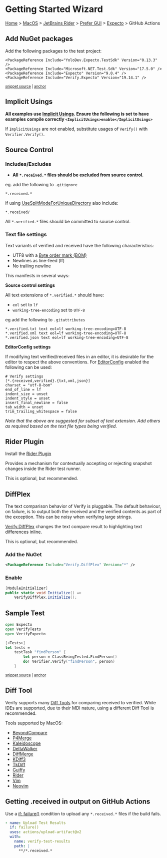<!--
GENERATED FILE - DO NOT EDIT
This file was generated by [MarkdownSnippets](https://github.com/SimonCropp/MarkdownSnippets).
Source File: /docs/mdsource/wiz/MacOS_Rider_Gui_Expecto_GitHubActions.source.md
To change this file edit the source file and then run MarkdownSnippets.
-->

# Getting Started Wizard

[Home](/docs/wiz/readme.md) > [MacOS](MacOS.md) > [JetBrains Rider](MacOS_Rider.md) > [Prefer GUI](MacOS_Rider_Gui.md) > [Expecto](MacOS_Rider_Gui_Expecto.md) > GitHub Actions

## Add NuGet packages

Add the following packages to the test project:


<!-- snippet: Expecto-nugets -->
<a id='snippet-expecto-nugets'></a>
```fsproj
<PackageReference Include="YoloDev.Expecto.TestSdk" Version="0.13.3" />
<PackageReference Include="Microsoft.NET.Test.Sdk" Version="17.5.0" />
<PackageReference Include="Expecto" Version="9.0.4" />
<PackageReference Include="Verify.Expecto" Version="19.14.1" />
```
<sup><a href='/src/NugetUsage/ExpectoNugetUsage/ExpectoNugetUsage.fsproj#L8-L13' title='Snippet source file'>snippet source</a> | <a href='#snippet-expecto-nugets' title='Start of snippet'>anchor</a></sup>
<!-- endSnippet -->


## Implicit Usings

**All examples use [Implicit Usings](https://docs.microsoft.com/en-us/dotnet/core/project-sdk/msbuild-props#implicitusings). Ensure the following is set to have examples compile correctly `<ImplicitUsings>enable</ImplicitUsings>`** <!-- include: implicit-usings. path: /docs/mdsource/implicit-usings.include.md -->

If `ImplicitUsings` are not enabled, substitute usages of `Verify()` with `Verifier.Verify()`. <!-- endInclude -->


## Source Control

### Includes/Excludes

 * **All `*.received.*` files should be excluded from source control.** <!-- include: include-exclude. path: /docs/mdsource/include-exclude.include.md -->

eg. add the following to `.gitignore`

```
*.received.*
```

If using [UseSplitModeForUniqueDirectory](/docs/naming.md#usesplitmodeforuniquedirectory) also include:

`*.received/`


All `*.verified.*` files should be committed to source control. <!-- endInclude -->

### Text file settings

Text variants of verified and received have the following characteristics: <!-- include: text-file-settings. path: /docs/mdsource/text-file-settings.include.md -->

 * UTF8 with a [Byte order mark (BOM)](https://en.wikipedia.org/wiki/Byte_order_mark)
 * Newlines as line-feed (lf)
 * No trailing newline

This manifests in several ways:


**Source control settings**

All text extensions of `*.verified.*` should have:

 * `eol` set to `lf`
 * `working-tree-encoding` set to `UTF-8`

eg add the following to `.gitattributes`

```
*.verified.txt text eol=lf working-tree-encoding=UTF-8
*.verified.xml text eol=lf working-tree-encoding=UTF-8
*.verified.json text eol=lf working-tree-encoding=UTF-8
```

**EditorConfig settings**

If modifying text verified/received files in an editor, it is desirable for the editor to respect the above conventions. For [EditorConfig](https://editorconfig.org/) enabled the following can be used:

```
# Verify settings
[*.{received,verified}.{txt,xml,json}]
charset = "utf-8-bom"
end_of_line = lf
indent_size = unset
indent_style = unset
insert_final_newline = false
tab_width = unset
trim_trailing_whitespace = false
```


*Note that the above are suggested for subset of text extension. Add others as required based on the text file types being verified.* <!-- endInclude -->


## Rider Plugin

Install the [Rider Plugin](https://plugins.jetbrains.com/plugin/17240-verify-support)

Provides a mechanism for contextually accepting or rejecting snapshot changes inside the Rider test runner.

This is optional, but recommended.

## DiffPlex

The text comparison behavior of Verify is pluggable. The default behaviour, on failure, is to output both the received
and the verified contents as part of the exception. This can be noisy when verifying large strings.

[Verify.DiffPlex](https://github.com/VerifyTests/Verify.DiffPlex) changes the text compare result to highlighting text differences inline.

This is optional, but recommended.

### Add the NuGet

```xml
<PackageReference Include="Verify.DiffPlex" Version="*" />
```

### Enable

```cs
[ModuleInitializer]
public static void Initialize() =>
    VerifyDiffPlex.Initialize();
```


## Sample Test

<!-- snippet: SampleTestExpecto -->
<a id='snippet-sampletestexpecto'></a>
```fs
open Expecto
open VerifyTests
open VerifyExpecto

[<Tests>]
let tests =
    testTask "findPerson" {
        let person = ClassBeingTested.FindPerson()
        do! Verifier.Verify("findPerson", person)
    }
```
<sup><a href='/src/Verify.Expecto.FSharpTests/Tests.fs#L2-L13' title='Snippet source file'>snippet source</a> | <a href='#snippet-sampletestexpecto' title='Start of snippet'>anchor</a></sup>
<!-- endSnippet -->

## Diff Tool

Verify supports many [Diff Tools](https://github.com/VerifyTests/DiffEngine/blob/main/docs/diff-tool.md#supported-tools) for comparing received to verified.
While IDEs are supported, due to their MDI nature, using a different Diff Tool is recommended.

Tools supported by MacOS:

 * [BeyondCompare](https://www.scootersoftware.com)
 * [P4Merge](https://www.perforce.com/products/helix-core-apps/merge-diff-tool-p4merge)
 * [Kaleidoscope](https://www.kaleidoscopeapp.com/)
 * [DeltaWalker](https://www.deltawalker.com/)
 * [DiffMerge](https://www.sourcegear.com/diffmerge/)
 * [KDiff3](https://github.com/KDE/kdiff3)
 * [TkDiff](https://sourceforge.net/projects/tkdiff/)
 * [Guiffy](https://www.guiffy.com/)
 * [Rider](https://www.jetbrains.com/rider/)
 * [Vim](https://www.vim.org/)
 * [Neovim](https://neovim.io/)

## Getting .received in output on GitHub Actions

Use a [if: failure()](https://docs.github.com/en/free-pro-team@latest/actions/reference/context-and-expression-syntax-for-github-actions#failure) condition to upload any `*.received.*` files if the build fails. <!-- include: build-server-githubactions. path: /docs/mdsource/build-server-githubactions.include.md -->

```yaml
- name: Upload Test Results
  if: failure()
  uses: actions/upload-artifact@v2
  with:
    name: verify-test-results
    path: |
      **/*.received.*
```
<!-- endInclude -->

